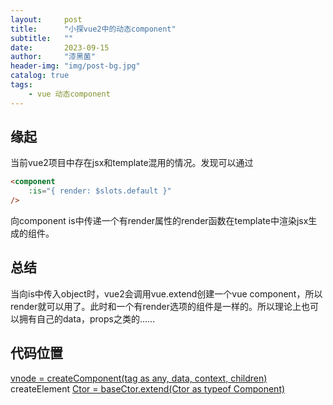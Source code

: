 ```yaml
---
layout:     post
title:      "小探vue2中的动态component"
subtitle:   ""
date:       2023-09-15
author:     "漆黑菌"
header-img: "img/post-bg.jpg"
catalog: true
tags:
    - vue 动态component
---
```


## 缘起

当前vue2项目中存在jsx和template混用的情况。发现可以通过
```HTML
<component
    :is="{ render: $slots.default }"
/>
```
向component is中传递一个有render属性的render函数在template中渲染jsx生成的组件。

## 总结

当向is中传入object时，vue2会调用vue.extend创建一个vue component，所以render就可以用了。此时和一个有render选项的组件是一样的。所以理论上也可以拥有自己的data，props之类的……

## 代码位置
[vnode = createComponent(tag as any, data, context, children)](https://github.com/vuejs/vue/blob/9dd006b481b4299462e044741bac0861c0b1775c/src/core/vdom/create-element.ts#L129)
createElement
[Ctor = baseCtor.extend(Ctor as typeof Component)](https://github.com/vuejs/vue/blob/9dd006b481b4299462e044741bac0861c0b1775c/src/core/vdom/create-component.ts#L116)
